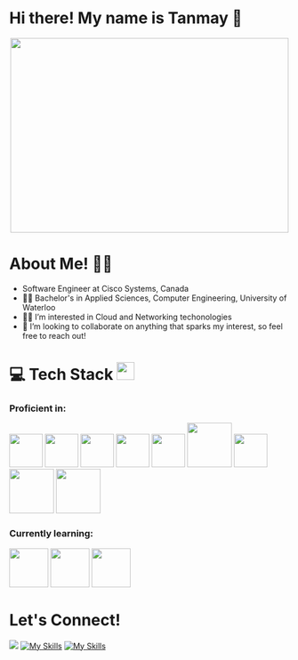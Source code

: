 # Hi there! My name is Tanmay 👋 

<p align="center">
          <img align="center" src="https://media.giphy.com/media/qgQUggAC3Pfv687qPC/giphy.gif" width="500" height="350" />
 </p>

# About Me! :technologist: 
- Software Engineer at Cisco Systems, Canada
- :man_student: Bachelor's in Applied Sciences, Computer Engineering, University of Waterloo
- :technologist: I’m interested in Cloud and Networking techonologies
- 💞️ I’m looking to collaborate on anything that sparks my interest, so feel free to reach out!

# 💻 Tech Stack <img src = "https://media2.giphy.com/media/QssGEmpkyEOhBCb7e1/giphy.gif?cid=ecf05e47a0n3gi1bfqntqmob8g9aid1oyj2wr3ds3mg700bl&rid=giphy.gif" width = 32px>

### Proficient in: 
<img height = 60 src="https://cdn.jsdelivr.net/gh/devicons/devicon/icons/python/python-original-wordmark.svg" /> <img height = 60 src="https://cdn.jsdelivr.net/gh/devicons/devicon/icons/kotlin/kotlin-original-wordmark.svg" /> <img height=60 src="https://cdn.jsdelivr.net/gh/devicons/devicon/icons/csharp/csharp-original.svg" /> <img height = 60 src="https://cdn.jsdelivr.net/gh/devicons/devicon/icons/dot-net/dot-net-original-wordmark.svg" /> <img height=60 src="https://cdn.jsdelivr.net/gh/devicons/devicon/icons/cplusplus/cplusplus-original.svg" /> <img height = 80 src="https://cdn.jsdelivr.net/gh/devicons/devicon/icons/azure/azure-original-wordmark.svg" />  <img height = 60 src="https://cdn.jsdelivr.net/gh/devicons/devicon/icons/docker/docker-original-wordmark.svg" /> <img height = 80 src="https://cdn.jsdelivr.net/gh/devicons/devicon/icons/mysql/mysql-original-wordmark.svg" />  <img height = 80 src="https://cdn.jsdelivr.net/gh/devicons/devicon/icons/sqlite/sqlite-original-wordmark.svg" />  
          
          

### Currently learning: 
<img height = 70 src="https://cdn.jsdelivr.net/gh/devicons/devicon/icons/kubernetes/kubernetes-plain-wordmark.svg" /> <img height = 70 src="https://cdn.jsdelivr.net/gh/devicons/devicon/icons/grafana/grafana-original-wordmark.svg" />  <img height = 70 src="https://cdn.jsdelivr.net/gh/devicons/devicon/icons/terraform/terraform-original-wordmark.svg" />

# Let's Connect!
<img href= "mailto:khurana.tanmay@gmail.com" src="https://img.icons8.com/fluency/48/000000/gmail.png"/>                        [![My Skills](https://skillicons.dev/icons?i=instagram)](https://www.instagram.com/imtanmay2207/)                             [![My Skills](https://skillicons.dev/icons?i=linkedin)](https://www.linkedin.com/in/tanmay-khurana/)
          
          

          
<!---
T-Khurana/T-Khurana is a ✨ special ✨ repository because its `README.md` (this file) appears on your GitHub profile.
You can click the Preview link to take a look at your changes.
--->
